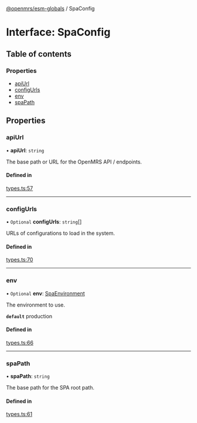 [@openmrs/esm-globals](../API.md) / SpaConfig

# Interface: SpaConfig

## Table of contents

### Properties

- [apiUrl](spaconfig.md#apiurl)
- [configUrls](spaconfig.md#configurls)
- [env](spaconfig.md#env)
- [spaPath](spaconfig.md#spapath)

## Properties

### apiUrl

• **apiUrl**: `string`

The base path or URL for the OpenMRS API / endpoints.

#### Defined in

[types.ts:57](https://github.com/openmrs/openmrs-esm-core/blob/master/packages/framework/esm-globals/src/types.ts#L57)

___

### configUrls

• `Optional` **configUrls**: `string`[]

URLs of configurations to load in the system.

#### Defined in

[types.ts:70](https://github.com/openmrs/openmrs-esm-core/blob/master/packages/framework/esm-globals/src/types.ts#L70)

___

### env

• `Optional` **env**: [SpaEnvironment](../API.md#spaenvironment)

The environment to use.

**`default`** production

#### Defined in

[types.ts:66](https://github.com/openmrs/openmrs-esm-core/blob/master/packages/framework/esm-globals/src/types.ts#L66)

___

### spaPath

• **spaPath**: `string`

The base path for the SPA root path.

#### Defined in

[types.ts:61](https://github.com/openmrs/openmrs-esm-core/blob/master/packages/framework/esm-globals/src/types.ts#L61)
